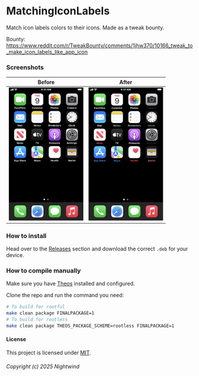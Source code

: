 # MatchingIconLabels
Match icon labels colors to their icons. Made as a tweak bounty.

Bounty:
https://www.reddit.com/r/TweakBounty/comments/1jhw370/10166_tweak_to_make_icon_labels_like_app_icon

### Screenshots

Before            |  After
:-------------------------:|:-------------------------:
<img width="200" src="Images/Before.jpeg">  |  <img width="200" src="Images/After.jpeg">

### How to install
Head over to the [Releases](https://github.com/NightwindDev/MatchingIconLabels/releases) section and download the correct `.deb` for your device.

### How to compile manually
Make sure you have [Theos](https://github.com/theos/theos) installed and configured.

Clone the repo and run the command you need:
```bash
# To build for rootful
make clean package FINALPACKAGE=1
# To build for rootless
make clean package THEOS_PACKAGE_SCHEME=rootless FINALPACKAGE=1
```

#### License
This project is licensed under [MIT](LICENSE).

###### Copyright (c) 2025 Nightwind